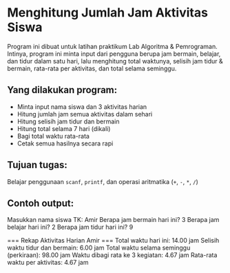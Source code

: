 # Menghitung Jumlah Jam Aktivitas Siswa

Program ini dibuat untuk latihan praktikum Lab Algoritma & Pemrograman. Intinya, program ini minta input dari pengguna berupa jam bermain, belajar, dan tidur dalam satu hari, lalu menghitung total waktunya, selisih jam tidur & bermain, rata-rata per aktivitas, dan total selama seminggu.

## Yang dilakukan program:
- Minta input nama siswa dan 3 aktivitas harian
- Hitung jumlah jam semua aktivitas dalam sehari
- Hitung selisih jam tidur dan bermain
- Hitung total selama 7 hari (dikali)
- Bagi total waktu rata-rata
- Cetak semua hasilnya secara rapi

## Tujuan tugas:
Belajar penggunaan `scanf`, `printf`, dan operasi aritmatika (`+`, `-`, `*`, `/`)

## Contoh output:
Masukkan nama siswa TK: Amir
Berapa jam bermain hari ini? 3
Berapa jam belajar hari ini? 2
Berapa jam tidur hari ini? 9

=== Rekap Aktivitas Harian Amir ===
Total waktu hari ini: 14.00 jam
Selisih waktu tidur dan bermain: 6.00 jam
Total waktu selama seminggu (perkiraan): 98.00 jam
Waktu dibagi rata ke 3 kegiatan: 4.67 jam
Rata-rata waktu per aktivitas: 4.67 jam
